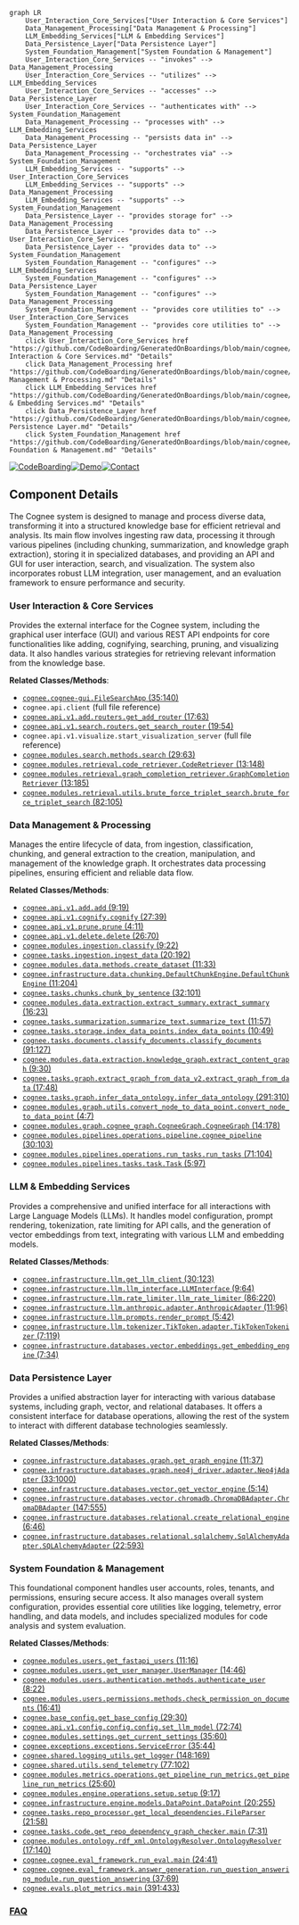 ```mermaid
graph LR
    User_Interaction_Core_Services["User Interaction & Core Services"]
    Data_Management_Processing["Data Management & Processing"]
    LLM_Embedding_Services["LLM & Embedding Services"]
    Data_Persistence_Layer["Data Persistence Layer"]
    System_Foundation_Management["System Foundation & Management"]
    User_Interaction_Core_Services -- "invokes" --> Data_Management_Processing
    User_Interaction_Core_Services -- "utilizes" --> LLM_Embedding_Services
    User_Interaction_Core_Services -- "accesses" --> Data_Persistence_Layer
    User_Interaction_Core_Services -- "authenticates with" --> System_Foundation_Management
    Data_Management_Processing -- "processes with" --> LLM_Embedding_Services
    Data_Management_Processing -- "persists data in" --> Data_Persistence_Layer
    Data_Management_Processing -- "orchestrates via" --> System_Foundation_Management
    LLM_Embedding_Services -- "supports" --> User_Interaction_Core_Services
    LLM_Embedding_Services -- "supports" --> Data_Management_Processing
    LLM_Embedding_Services -- "supports" --> System_Foundation_Management
    Data_Persistence_Layer -- "provides storage for" --> Data_Management_Processing
    Data_Persistence_Layer -- "provides data to" --> User_Interaction_Core_Services
    Data_Persistence_Layer -- "provides data to" --> System_Foundation_Management
    System_Foundation_Management -- "configures" --> LLM_Embedding_Services
    System_Foundation_Management -- "configures" --> Data_Persistence_Layer
    System_Foundation_Management -- "configures" --> Data_Management_Processing
    System_Foundation_Management -- "provides core utilities to" --> User_Interaction_Core_Services
    System_Foundation_Management -- "provides core utilities to" --> Data_Management_Processing
    click User_Interaction_Core_Services href "https://github.com/CodeBoarding/GeneratedOnBoardings/blob/main/cognee/User Interaction & Core Services.md" "Details"
    click Data_Management_Processing href "https://github.com/CodeBoarding/GeneratedOnBoardings/blob/main/cognee/Data Management & Processing.md" "Details"
    click LLM_Embedding_Services href "https://github.com/CodeBoarding/GeneratedOnBoardings/blob/main/cognee/LLM & Embedding Services.md" "Details"
    click Data_Persistence_Layer href "https://github.com/CodeBoarding/GeneratedOnBoardings/blob/main/cognee/Data Persistence Layer.md" "Details"
    click System_Foundation_Management href "https://github.com/CodeBoarding/GeneratedOnBoardings/blob/main/cognee/System Foundation & Management.md" "Details"
```
[![CodeBoarding](https://img.shields.io/badge/Generated%20by-CodeBoarding-9cf?style=flat-square)](https://github.com/CodeBoarding/GeneratedOnBoardings)[![Demo](https://img.shields.io/badge/Try%20our-Demo-blue?style=flat-square)](https://www.codeboarding.org/demo)[![Contact](https://img.shields.io/badge/Contact%20us%20-%20contact@codeboarding.org-lightgrey?style=flat-square)](mailto:contact@codeboarding.org)

## Component Details

The Cognee system is designed to manage and process diverse data, transforming it into a structured knowledge base for efficient retrieval and analysis. Its main flow involves ingesting raw data, processing it through various pipelines (including chunking, summarization, and knowledge graph extraction), storing it in specialized databases, and providing an API and GUI for user interaction, search, and visualization. The system also incorporates robust LLM integration, user management, and an evaluation framework to ensure performance and security.

### User Interaction & Core Services
Provides the external interface for the Cognee system, including the graphical user interface (GUI) and various REST API endpoints for core functionalities like adding, cognifying, searching, pruning, and visualizing data. It also handles various strategies for retrieving relevant information from the knowledge base.


**Related Classes/Methods**:

- <a href="https://github.com/topoteretes/cognee/blob/master/cognee-gui.py#L35-L140" target="_blank" rel="noopener noreferrer">`cognee.cognee-gui.FileSearchApp` (35:140)</a>
- `cognee.api.client` (full file reference)
- <a href="https://github.com/topoteretes/cognee/blob/master/cognee/api/v1/add/routers/get_add_router.py#L17-L63" target="_blank" rel="noopener noreferrer">`cognee.api.v1.add.routers.get_add_router` (17:63)</a>
- <a href="https://github.com/topoteretes/cognee/blob/master/cognee/api/v1/search/routers/get_search_router.py#L19-L54" target="_blank" rel="noopener noreferrer">`cognee.api.v1.search.routers.get_search_router` (19:54)</a>
- `cognee.api.v1.visualize.start_visualization_server` (full file reference)
- <a href="https://github.com/topoteretes/cognee/blob/master/cognee/modules/search/methods/search.py#L29-L63" target="_blank" rel="noopener noreferrer">`cognee.modules.search.methods.search` (29:63)</a>
- <a href="https://github.com/topoteretes/cognee/blob/master/cognee/modules/retrieval/code_retriever.py#L13-L148" target="_blank" rel="noopener noreferrer">`cognee.modules.retrieval.code_retriever.CodeRetriever` (13:148)</a>
- <a href="https://github.com/topoteretes/cognee/blob/master/cognee/modules/retrieval/graph_completion_retriever.py#L13-L185" target="_blank" rel="noopener noreferrer">`cognee.modules.retrieval.graph_completion_retriever.GraphCompletionRetriever` (13:185)</a>
- <a href="https://github.com/topoteretes/cognee/blob/master/cognee/modules/retrieval/utils/brute_force_triplet_search.py#L82-L105" target="_blank" rel="noopener noreferrer">`cognee.modules.retrieval.utils.brute_force_triplet_search.brute_force_triplet_search` (82:105)</a>


### Data Management & Processing
Manages the entire lifecycle of data, from ingestion, classification, chunking, and general extraction to the creation, manipulation, and management of the knowledge graph. It orchestrates data processing pipelines, ensuring efficient and reliable data flow.


**Related Classes/Methods**:

- <a href="https://github.com/topoteretes/cognee/blob/master/cognee/api/v1/add/add.py#L9-L19" target="_blank" rel="noopener noreferrer">`cognee.api.v1.add.add` (9:19)</a>
- <a href="https://github.com/topoteretes/cognee/blob/master/cognee/api/v1/cognify/cognify.py#L27-L39" target="_blank" rel="noopener noreferrer">`cognee.api.v1.cognify.cognify` (27:39)</a>
- <a href="https://github.com/topoteretes/cognee/blob/master/cognee/api/v1/prune/prune.py#L4-L11" target="_blank" rel="noopener noreferrer">`cognee.api.v1.prune.prune` (4:11)</a>
- <a href="https://github.com/topoteretes/cognee/blob/master/cognee/api/v1/delete/delete.py#L26-L70" target="_blank" rel="noopener noreferrer">`cognee.api.v1.delete.delete` (26:70)</a>
- <a href="https://github.com/topoteretes/cognee/blob/master/cognee/modules/ingestion/classify.py#L9-L22" target="_blank" rel="noopener noreferrer">`cognee.modules.ingestion.classify` (9:22)</a>
- <a href="https://github.com/topoteretes/cognee/blob/master/cognee/tasks/ingestion/ingest_data.py#L20-L192" target="_blank" rel="noopener noreferrer">`cognee.tasks.ingestion.ingest_data` (20:192)</a>
- <a href="https://github.com/topoteretes/cognee/blob/master/cognee/modules/data/methods/create_dataset.py#L11-L33" target="_blank" rel="noopener noreferrer">`cognee.modules.data.methods.create_dataset` (11:33)</a>
- <a href="https://github.com/topoteretes/cognee/blob/master/cognee/infrastructure/data/chunking/DefaultChunkEngine.py#L11-L204" target="_blank" rel="noopener noreferrer">`cognee.infrastructure.data.chunking.DefaultChunkEngine.DefaultChunkEngine` (11:204)</a>
- <a href="https://github.com/topoteretes/cognee/blob/master/cognee/tasks/chunks/chunk_by_sentence.py#L32-L101" target="_blank" rel="noopener noreferrer">`cognee.tasks.chunks.chunk_by_sentence` (32:101)</a>
- <a href="https://github.com/topoteretes/cognee/blob/master/cognee/modules/data/extraction/extract_summary.py#L16-L23" target="_blank" rel="noopener noreferrer">`cognee.modules.data.extraction.extract_summary.extract_summary` (16:23)</a>
- <a href="https://github.com/topoteretes/cognee/blob/master/cognee/tasks/summarization/summarize_text.py#L11-L57" target="_blank" rel="noopener noreferrer">`cognee.tasks.summarization.summarize_text.summarize_text` (11:57)</a>
- <a href="https://github.com/topoteretes/cognee/blob/master/cognee/tasks/storage/index_data_points.py#L10-L49" target="_blank" rel="noopener noreferrer">`cognee.tasks.storage.index_data_points.index_data_points` (10:49)</a>
- <a href="https://github.com/topoteretes/cognee/blob/master/cognee/tasks/documents/classify_documents.py#L91-L127" target="_blank" rel="noopener noreferrer">`cognee.tasks.documents.classify_documents.classify_documents` (91:127)</a>
- <a href="https://github.com/topoteretes/cognee/blob/master/cognee/modules/data/extraction/knowledge_graph/extract_content_graph.py#L9-L30" target="_blank" rel="noopener noreferrer">`cognee.modules.data.extraction.knowledge_graph.extract_content_graph` (9:30)</a>
- <a href="https://github.com/topoteretes/cognee/blob/master/cognee/tasks/graph/extract_graph_from_data_v2.py#L17-L48" target="_blank" rel="noopener noreferrer">`cognee.tasks.graph.extract_graph_from_data_v2.extract_graph_from_data` (17:48)</a>
- <a href="https://github.com/topoteretes/cognee/blob/master/cognee/tasks/graph/infer_data_ontology.py#L291-L310" target="_blank" rel="noopener noreferrer">`cognee.tasks.graph.infer_data_ontology.infer_data_ontology` (291:310)</a>
- <a href="https://github.com/topoteretes/cognee/blob/master/cognee/modules/graph/utils/convert_node_to_data_point.py#L4-L7" target="_blank" rel="noopener noreferrer">`cognee.modules.graph.utils.convert_node_to_data_point.convert_node_to_data_point` (4:7)</a>
- <a href="https://github.com/topoteretes/cognee/blob/master/cognee/modules/graph/cognee_graph/CogneeGraph.py#L14-L178" target="_blank" rel="noopener noreferrer">`cognee.modules.graph.cognee_graph.CogneeGraph.CogneeGraph` (14:178)</a>
- <a href="https://github.com/topoteretes/cognee/blob/master/cognee/modules/pipelines/operations/pipeline.py#L30-L103" target="_blank" rel="noopener noreferrer">`cognee.modules.pipelines.operations.pipeline.cognee_pipeline` (30:103)</a>
- <a href="https://github.com/topoteretes/cognee/blob/master/cognee/modules/pipelines/operations/run_tasks.py#L71-L104" target="_blank" rel="noopener noreferrer">`cognee.modules.pipelines.operations.run_tasks.run_tasks` (71:104)</a>
- <a href="https://github.com/topoteretes/cognee/blob/master/cognee/modules/pipelines/tasks/task.py#L5-L97" target="_blank" rel="noopener noreferrer">`cognee.modules.pipelines.tasks.task.Task` (5:97)</a>


### LLM & Embedding Services
Provides a comprehensive and unified interface for all interactions with Large Language Models (LLMs). It handles model configuration, prompt rendering, tokenization, rate limiting for API calls, and the generation of vector embeddings from text, integrating with various LLM and embedding models.


**Related Classes/Methods**:

- <a href="https://github.com/topoteretes/cognee/blob/master/cognee/infrastructure/llm/get_llm_client.py#L30-L123" target="_blank" rel="noopener noreferrer">`cognee.infrastructure.llm.get_llm_client` (30:123)</a>
- <a href="https://github.com/topoteretes/cognee/blob/master/cognee/infrastructure/llm/llm_interface.py#L9-L64" target="_blank" rel="noopener noreferrer">`cognee.infrastructure.llm.llm_interface.LLMInterface` (9:64)</a>
- <a href="https://github.com/topoteretes/cognee/blob/master/cognee/infrastructure/llm/rate_limiter.py#L86-L220" target="_blank" rel="noopener noreferrer">`cognee.infrastructure.llm.rate_limiter.llm_rate_limiter` (86:220)</a>
- <a href="https://github.com/topoteretes/cognee/blob/master/cognee/infrastructure/llm/anthropic/adapter.py#L11-L96" target="_blank" rel="noopener noreferrer">`cognee.infrastructure.llm.anthropic.adapter.AnthropicAdapter` (11:96)</a>
- <a href="https://github.com/topoteretes/cognee/blob/master/cognee/infrastructure/llm/prompts/render_prompt.py#L5-L42" target="_blank" rel="noopener noreferrer">`cognee.infrastructure.llm.prompts.render_prompt` (5:42)</a>
- <a href="https://github.com/topoteretes/cognee/blob/master/cognee/infrastructure/llm/tokenizer/TikToken/adapter.py#L7-L119" target="_blank" rel="noopener noreferrer">`cognee.infrastructure.llm.tokenizer.TikToken.adapter.TikTokenTokenizer` (7:119)</a>
- <a href="https://github.com/topoteretes/cognee/blob/master/cognee/infrastructure/databases/vector/embeddings/get_embedding_engine.py#L7-L34" target="_blank" rel="noopener noreferrer">`cognee.infrastructure.databases.vector.embeddings.get_embedding_engine` (7:34)</a>


### Data Persistence Layer
Provides a unified abstraction layer for interacting with various database systems, including graph, vector, and relational databases. It offers a consistent interface for database operations, allowing the rest of the system to interact with different database technologies seamlessly.


**Related Classes/Methods**:

- <a href="https://github.com/topoteretes/cognee/blob/master/cognee/infrastructure/databases/graph/get_graph_engine.py#L11-L37" target="_blank" rel="noopener noreferrer">`cognee.infrastructure.databases.graph.get_graph_engine` (11:37)</a>
- <a href="https://github.com/topoteretes/cognee/blob/master/cognee/infrastructure/databases/graph/neo4j_driver/adapter.py#L33-L1000" target="_blank" rel="noopener noreferrer">`cognee.infrastructure.databases.graph.neo4j_driver.adapter.Neo4jAdapter` (33:1000)</a>
- <a href="https://github.com/topoteretes/cognee/blob/master/cognee/infrastructure/databases/vector/get_vector_engine.py#L5-L14" target="_blank" rel="noopener noreferrer">`cognee.infrastructure.databases.vector.get_vector_engine` (5:14)</a>
- <a href="https://github.com/topoteretes/cognee/blob/master/cognee/infrastructure/databases/vector/chromadb/ChromaDBAdapter.py#L147-L555" target="_blank" rel="noopener noreferrer">`cognee.infrastructure.databases.vector.chromadb.ChromaDBAdapter.ChromaDBAdapter` (147:555)</a>
- <a href="https://github.com/topoteretes/cognee/blob/master/cognee/infrastructure/databases/relational/create_relational_engine.py#L6-L46" target="_blank" rel="noopener noreferrer">`cognee.infrastructure.databases.relational.create_relational_engine` (6:46)</a>
- <a href="https://github.com/topoteretes/cognee/blob/master/cognee/infrastructure/databases/relational/sqlalchemy/SqlAlchemyAdapter.py#L22-L593" target="_blank" rel="noopener noreferrer">`cognee.infrastructure.databases.relational.sqlalchemy.SqlAlchemyAdapter.SQLAlchemyAdapter` (22:593)</a>


### System Foundation & Management
This foundational component handles user accounts, roles, tenants, and permissions, ensuring secure access. It also manages overall system configuration, provides essential core utilities like logging, telemetry, error handling, and data models, and includes specialized modules for code analysis and system evaluation.


**Related Classes/Methods**:

- <a href="https://github.com/topoteretes/cognee/blob/master/cognee/modules/users/get_fastapi_users.py#L11-L16" target="_blank" rel="noopener noreferrer">`cognee.modules.users.get_fastapi_users` (11:16)</a>
- <a href="https://github.com/topoteretes/cognee/blob/master/cognee/modules/users/get_user_manager.py#L14-L46" target="_blank" rel="noopener noreferrer">`cognee.modules.users.get_user_manager.UserManager` (14:46)</a>
- <a href="https://github.com/topoteretes/cognee/blob/master/cognee/modules/users/authentication/methods/authenticate_user.py#L8-L22" target="_blank" rel="noopener noreferrer">`cognee.modules.users.authentication.methods.authenticate_user` (8:22)</a>
- <a href="https://github.com/topoteretes/cognee/blob/master/cognee/modules/users/permissions/methods/check_permission_on_documents.py#L16-L41" target="_blank" rel="noopener noreferrer">`cognee.modules.users.permissions.methods.check_permission_on_documents` (16:41)</a>
- <a href="https://github.com/topoteretes/cognee/blob/master/cognee/base_config.py#L29-L30" target="_blank" rel="noopener noreferrer">`cognee.base_config.get_base_config` (29:30)</a>
- <a href="https://github.com/topoteretes/cognee/blob/master/cognee/api/v1/config/config.py#L72-L74" target="_blank" rel="noopener noreferrer">`cognee.api.v1.config.config.config.set_llm_model` (72:74)</a>
- <a href="https://github.com/topoteretes/cognee/blob/master/cognee/modules/settings/get_current_settings.py#L35-L60" target="_blank" rel="noopener noreferrer">`cognee.modules.settings.get_current_settings` (35:60)</a>
- <a href="https://github.com/topoteretes/cognee/blob/master/cognee/exceptions/exceptions.py#L35-L44" target="_blank" rel="noopener noreferrer">`cognee.exceptions.exceptions.ServiceError` (35:44)</a>
- <a href="https://github.com/topoteretes/cognee/blob/master/cognee/shared/logging_utils.py#L148-L169" target="_blank" rel="noopener noreferrer">`cognee.shared.logging_utils.get_logger` (148:169)</a>
- <a href="https://github.com/topoteretes/cognee/blob/master/cognee/shared/utils.py#L77-L102" target="_blank" rel="noopener noreferrer">`cognee.shared.utils.send_telemetry` (77:102)</a>
- <a href="https://github.com/topoteretes/cognee/blob/master/cognee/modules/metrics/operations/get_pipeline_run_metrics.py#L25-L60" target="_blank" rel="noopener noreferrer">`cognee.modules.metrics.operations.get_pipeline_run_metrics.get_pipeline_run_metrics` (25:60)</a>
- <a href="https://github.com/topoteretes/cognee/blob/master/cognee/modules/engine/operations/setup.py#L9-L17" target="_blank" rel="noopener noreferrer">`cognee.modules.engine.operations.setup.setup` (9:17)</a>
- <a href="https://github.com/topoteretes/cognee/blob/master/cognee/infrastructure/engine/models/DataPoint.py#L20-L255" target="_blank" rel="noopener noreferrer">`cognee.infrastructure.engine.models.DataPoint.DataPoint` (20:255)</a>
- <a href="https://github.com/topoteretes/cognee/blob/master/cognee/tasks/repo_processor/get_local_dependencies.py#L21-L58" target="_blank" rel="noopener noreferrer">`cognee.tasks.repo_processor.get_local_dependencies.FileParser` (21:58)</a>
- <a href="https://github.com/topoteretes/cognee/blob/master/cognee/tasks/code/get_repo_dependency_graph_checker.py#L7-L31" target="_blank" rel="noopener noreferrer">`cognee.tasks.code.get_repo_dependency_graph_checker.main` (7:31)</a>
- <a href="https://github.com/topoteretes/cognee/blob/master/cognee/modules/ontology/rdf_xml/OntologyResolver.py#L17-L140" target="_blank" rel="noopener noreferrer">`cognee.modules.ontology.rdf_xml.OntologyResolver.OntologyResolver` (17:140)</a>
- <a href="https://github.com/topoteretes/cognee/blob/master/cognee/eval_framework/run_eval.py#L24-L41" target="_blank" rel="noopener noreferrer">`cognee.cognee.eval_framework.run_eval.main` (24:41)</a>
- <a href="https://github.com/topoteretes/cognee/blob/master/cognee/eval_framework/answer_generation/run_question_answering_module.py#L37-L69" target="_blank" rel="noopener noreferrer">`cognee.cognee.eval_framework.answer_generation.run_question_answering_module.run_question_answering` (37:69)</a>
- <a href="https://github.com/topoteretes/cognee/blob/master/evals/plot_metrics.py#L391-L433" target="_blank" rel="noopener noreferrer">`cognee.evals.plot_metrics.main` (391:433)</a>




### [FAQ](https://github.com/CodeBoarding/GeneratedOnBoardings/tree/main?tab=readme-ov-file#faq)